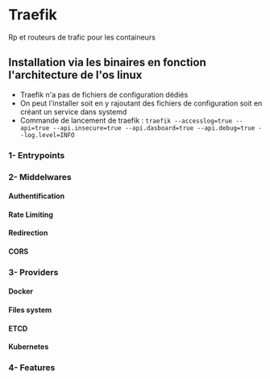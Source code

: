 # Traefik
Rp et routeurs de trafic pour les containeurs
## Installation via les binaires en fonction l'architecture de l'os linux

- Traefik n'a pas de fichiers de configuration dédiés
- On peut l'installer soit en y rajoutant des fichiers de configuration soit en créant un service dans systemd
- Commande de lancement de traefik : `traefik --accesslog=true --api=true --api.insecure=true --api.dasboard=true --api.debug=true --log.level=INFO` 

### 1- Entrypoints
### 2- Middelwares
#### Authentification 
#### Rate Limiting 
#### Redirection
#### CORS 
### 3- Providers
#### Docker
#### Files system
#### ETCD
#### Kubernetes

### 4- Features

